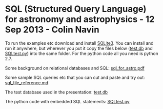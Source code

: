 # SQL (Structured Query Language) for astronomy and astrophysics - 12 Sep 2013 - Colin Navin

To run the examples etc download and install [SQLite3](https://www.sqlite.org/). You can install and run it anywhere, but wherever you put it copy the files below ([test.db](test.db) and [SQLtest.py](SQLtest.py)) into the same folder. For the python code all you need is python 2.7.

Some background on relational databases and SQL: [sql_for_astro.pdf](sql_for_astro.pdf)

Some sample SQL queries etc that you can cut and paste and try out:
[sql_file_reference.md](sql_file_reference.md)

The test database used in the presentation: [test.db](test.db)

The python code with embedded SQL statements: [SQLtest.py](SQLtest.py)
